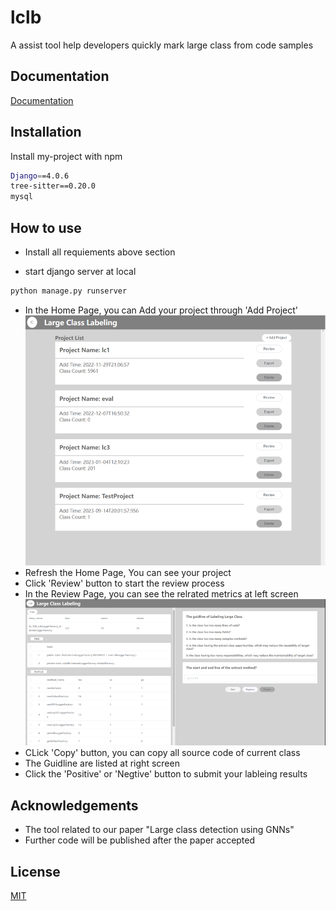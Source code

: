 
# lclb

A assist tool help developers quickly mark large class from code samples



## Documentation

[Documentation](https://linktodocumentation)


## Installation

Install my-project with npm

```bash
Django==4.0.6
tree-sitter==0.20.0
mysql
```
    
## How to use

- Install all requiements above section

- start django server at local

```bash
python manage.py runserver
```
- In the Home Page, you can Add your project through 'Add Project' 
![image](https://github.com/Bankzhy/lclb/blob/main/static/img.png)
- Refresh the Home Page, You can see your project
- Click 'Review' button to start the review process
- In the Review Page, you can see the relrated metrics at left screen
![image](https://github.com/Bankzhy/lclb/blob/main/static/img_1.png)
- CLick 'Copy' button, you can copy all source code of current class
- The Guidline are listed at right screen 
- Click the 'Positive' or 'Negtive' button to submit your lableing results 
## Acknowledgements

- The tool related to our paper "Large class detection using GNNs"
- Further code will be published after the paper accepted


## License

[MIT](https://choosealicense.com/licenses/mit/)
